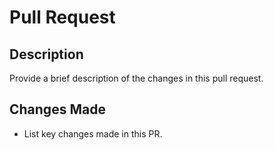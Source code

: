 # Pull Request

## Description
Provide a brief description of the changes in this pull request.

## Changes Made
- List key changes made in this PR.

